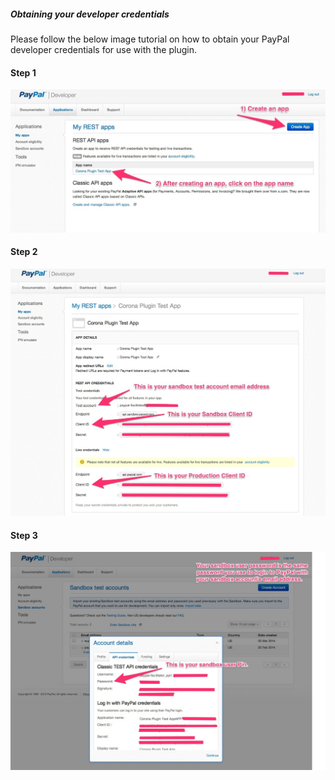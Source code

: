 ##### Obtaining your developer credentials

Please follow the below image tutorial on how to obtain your PayPal developer credentials for use with the plugin.


#### Step 1

![Step 1](img/paypal_step1.jpg)

#### Step 2

![Step 1](img/paypal_step2.jpg)

#### Step 3

![Step 1](img/paypal_step3.jpg)
